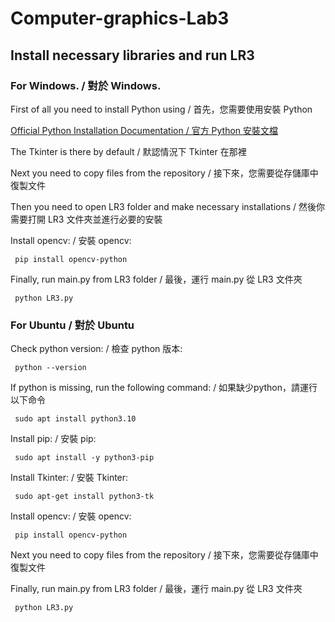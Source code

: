 # Computer-graphics-Lab3
## Install necessary libraries and run LR3

### For Windows. / 對於 Windows.

First of all you need to install Python using / 首先，您需要使用安裝 Python

[Official Python Installation Documentation / 官方 Python 安裝文檔](https://docs.python.org/3/using/windows.html#windows-full)

The Tkinter is there by default / 默認情況下 Tkinter 在那裡

Next you need to copy files from the repository / 接下來，您需要從存儲庫中復製文件

Then you need to open LR3 folder and make necessary installations / 然後你需要打開 LR3 文件夾並進行必要的安裝

Install opencv: / 安裝 opencv:
```{r, engine='bash', count_lines}
 pip install opencv-python
```

Finally, run main.py from LR3 folder / 最後，運行 main.py 從 LR3 文件夾
```{r, engine='bash', count_lines}
 python LR3.py
```

### For Ubuntu / 對於 Ubuntu

Check python version: / 檢查 python 版本:
```{r, engine='bash', count_lines}
 python --version
```
If python is missing, run the following command: / 如果缺少python，請運行以下命令
```{r, engine='bash', count_lines}
 sudo apt install python3.10
```
Install pip: / 安裝 pip:
```{r, engine='bash', count_lines}
 sudo apt install -y python3-pip
```
Install Tkinter: / 安裝 Tkinter:
```{r, engine='bash', count_lines}
 sudo apt-get install python3-tk
```
Install opencv: / 安裝 opencv:
```{r, engine='bash', count_lines}
 pip install opencv-python
```
Next you need to copy files from the repository / 接下來，您需要從存儲庫中復製文件

Finally, run main.py from LR3 folder / 最後，運行 main.py 從 LR3 文件夾
```{r, engine='bash', count_lines}
 python LR3.py
 ```
